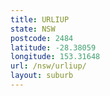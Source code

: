 ```yaml
---
title: URLIUP
state: NSW
postcode: 2484
latitude: -28.38059
longitude: 153.31648
url: /nsw/urliup/
layout: suburb
---
```

